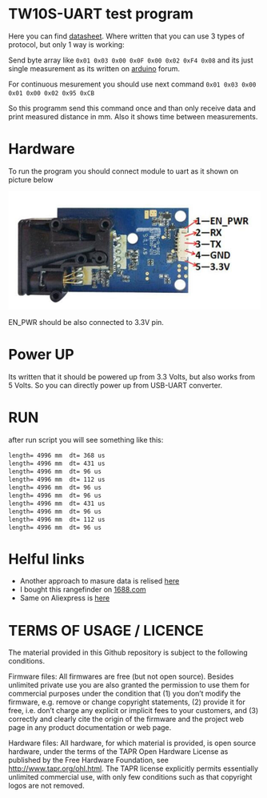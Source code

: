 # TW10S-UART test program

Here you can find [datasheet](./datasheet.pdf). Where written that you can use 3 types of protocol, but only 1 way is working:

Send byte array like ```0x01 0x03 0x00 0x0F 0x00 0x02 0xF4 0x08``` and its just single measurement as its written on [arduino](https://forum.arduino.cc/t/sending-receiving-laser-sensor-data/964759) forum.

For continuous mesurement you should use next command ```0x01 0x03 0x00 0x01 0x00 0x02 0x95 0xCB```

So this programm send this command once and than only receive data and print measured distance in mm.
Also it shows time between measurements.

# Hardware

To run the program you should connect module to uart as it shown on picture below 

![image](./pinout.jpg  "Title")

EN_PWR should be also connected to 3.3V pin.

# Power UP

Its written that it should be powered up from 3.3 Volts, but also works from 5 Volts. So you can directly power up from USB-UART converter.

# RUN

after run script you will see something like this:

```
length= 4996 mm  dt= 368 us
length= 4996 mm  dt= 431 us
length= 4996 mm  dt= 96 us
length= 4996 mm  dt= 112 us
length= 4996 mm  dt= 96 us
length= 4996 mm  dt= 96 us
length= 4996 mm  dt= 431 us
length= 4996 mm  dt= 96 us
length= 4996 mm  dt= 112 us
length= 4996 mm  dt= 96 us

```

# Helful links

- Another approach to masure data is relised [here](https://github.com/Steill/TW10SP-rangefinder)
- I bought this rangefinder on [1688.com](https://detail.1688.com/offer/593813055752.html)
- Same on Aliexpress is [here](https://aliexpress.ru/item/1005001771220191.html)



# TERMS OF USAGE / LICENCE

The material provided in this Github repository is subject to the following conditions. 

Firmware files: All firmwares are free (but not open source). Besides unlimited private use you are also granted the permission to use them for commercial purposes under the condition that (1) you don’t modify the firmware, e.g. remove or change copyright statements, (2) provide it for free, i.e. don’t charge any explicit or implicit fees to your customers, and (3) correctly and clearly cite the origin of the firmware and the project web page in any product documentation or web page. 

Hardware files: All hardware, for which material is provided, is open source hardware, under the terms of the TAPR Open Hardware License as published by the Free Hardware Foundation, see http://www.tapr.org/ohl.html. The TAPR license explicitly permits essentially unlimited commercial use, with only few conditions such as that copyright logos are not removed.

